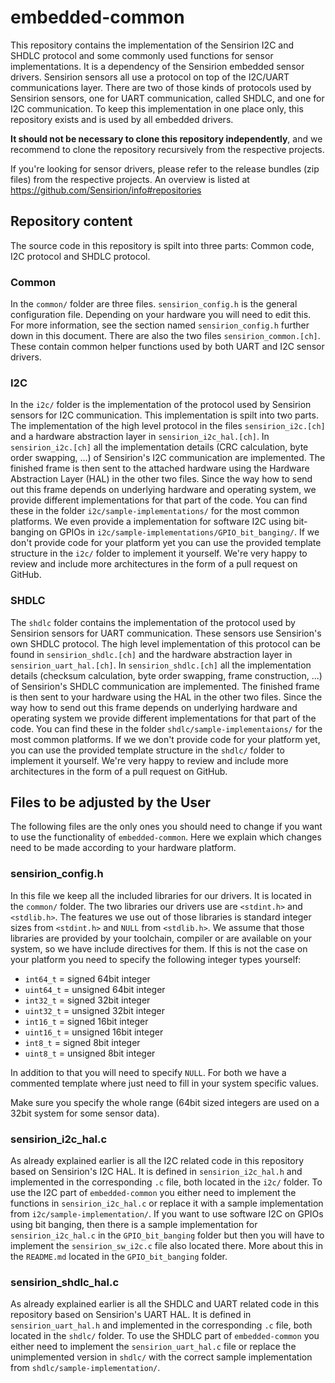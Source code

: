 # embedded-common
This repository contains the implementation of the Sensirion I2C and SHDLC
protocol and some commonly used functions for sensor implementations.
It is a dependency of the Sensirion embedded sensor drivers. Sensirion
sensors all use a protocol on top of the I2C/UART communications layer.
There are two of those kinds of protocols used by Sensirion sensors, one
for UART communication, called SHDLC, and one for I2C communication.
To keep this implementation in one place only, this repository exists and is
used by all embedded drivers.

**It should not be necessary to clone this repository independently**, and we
recommend to clone the repository recursively from the respective projects.

If you're looking for sensor drivers, please refer to the release bundles (zip
files) from the respective projects. An overview is listed at
https://github.com/Sensirion/info#repositories

## Repository content

The source code in this repository is spilt into three parts: Common code,
I2C protocol and SHDLC protocol.

### Common

In the `common/` folder are three files. `sensirion_config.h` is the general
configuration file. Depending on your hardware you will need to edit this.
For more information, see the section named `sensirion_config.h` further down
in this document. There are also the two files `sensirion_common.[ch]`. These
contain common helper functions used by both UART and I2C sensor drivers.

### I2C

In the `i2c/` folder is the implementation of the protocol used by Sensirion
sensors for I2C communication. This implementation is spilt into two parts.
The implementation of the high level protocol in the files `sensirion_i2c.[ch]`
and a hardware abstraction layer in `sensirion_i2c_hal.[ch]`.
In `sensirion_i2c.[ch]` all the implementation details (CRC calculation, byte
order swapping, ...) of Sensirion's I2C communication are implemented. The
finished frame is then sent to the attached hardware using the Hardware
Abstraction Layer (HAL) in the other two files. Since the way how to send out
this frame depends on underlying hardware and operating system, we provide
different implementations for that part of the code. You can find these in the
folder `i2c/sample-implementations/` for the most common platforms. We even
provide a implementation for software I2C using bit-banging on GPIOs in
`i2c/sample-implementations/GPIO_bit_banging/`. If we don't provide code for
your platform yet you can use the provided template structure in the `i2c/`
folder to implement it yourself. We're very happy to review and include more
architectures in the form of a pull request on GitHub.

### SHDLC

The `shdlc` folder contains the implementation of the protocol used by Sensirion
sensors for UART communication. These sensors use Sensirion's own SHDLC
protocol.  The high level implementation of this protocol can be found in
`sensirion_shdlc.[ch]` and the hardware abstraction layer in
`sensirion_uart_hal.[ch]`. In `sensirion_shdlc.[ch]` all the implementation
details (checksum calculation, byte order swapping, frame construction, ...) of
Sensirion's SHDLC communication are implemented. The finished frame is then sent
to your hardware using the HAL in the other two files. Since the way how to send
out this frame depends on underlying hardware and operating system we provide
different implementations for that part of the code. You can find these in the
folder `shdlc/sample-implementaions/` for the most common platforms. If we we
don't provide code for your platform yet, you can use the provided template
structure in the `shdlc/` folder to implement it yourself. We're very happy to
review and include more architectures in the form of a pull request on GitHub.

## Files to be adjusted by the User

The following files are the only ones you should need to change if you want to
use the functionality of `embedded-common`. Here we explain which changes need
to be made according to your hardware platform.

### sensirion\_config.h

In this file we keep all the included libraries for our drivers. It is located
in the `common/` folder. The two libraries our drivers use are `<stdint.h>` and
`<stdlib.h>`. The features we use out of those libraries is standard integer
sizes from `<stdint.h>` and `NULL` from `<stdlib.h>`. We assume that those
libraries are provided by your toolchain, compiler or are available on your
system, so we have include directives for them. If this is not the case on your
platform you need to specify the following integer types yourself:

* `int64_t` = signed 64bit integer
* `uint64_t` = unsigned 64bit integer
* `int32_t` = signed 32bit integer
* `uint32_t` = unsigned 32bit integer
* `int16_t` = signed 16bit integer
* `uint16_t` = unsigned 16bit integer
* `int8_t` = signed 8bit integer
* `uint8_t` = unsigned 8bit integer

In addition to that you will need to specify `NULL`. For both we have a
commented template where just need to fill in your system specific values.

Make sure you specify the whole range (64bit sized integers are used on a 32bit
system for some sensor data).

### sensirion\_i2c\_hal.c

As already explained earlier is all the I2C related code in this repository
based on Sensirion's I2C HAL. It is defined in `sensirion_i2c_hal.h` and
implemented in the corresponding `.c` file, both located in the `i2c/` folder.
To use the I2C part of `embedded-common` you either need to implement the
functions in `sensirion_i2c_hal.c` or replace it with a sample implementation
from `i2c/sample-implementation/`. If you want to use software I2C on GPIOs
using bit banging, then there is a sample implementation for
`sensirion_i2c_hal.c` in the `GPIO_bit_banging` folder but then you will have to
implement the `sensirion_sw_i2c.c` file also located there. More about this in
the `README.md` located in the `GPIO_bit_banging` folder.


### sensirion\_shdlc\_hal.c

As already explained earlier is all the SHDLC and UART related code in this
repository based on Sensirion's UART HAL. It is defined in
`sensirion_uart_hal.h` and implemented in the corresponding `.c` file, both
located in the `shdlc/` folder. To use the SHDLC part of `embedded-common` you
either need to implement the `sensirion_uart_hal.c` file or replace the
unimplemented version in `shdlc/` with the correct sample implementation from
`shdlc/sample-implementation/`.
